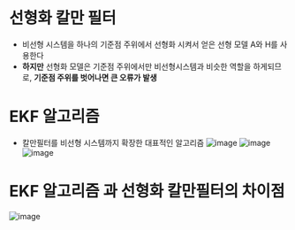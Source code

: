 # 선형화 칼만 필터
- 비선형 시스템을 하나의 기준점 주위에서 선형화 시켜서 얻은 선형 모델 A와 H를 사용한다
- __하지만__ 선형화 모델은 기준점 주위에서만 비선형시스템과 비슷한 역할을 하게되므로, __기준점 주위를 벗어나면 큰 오류가 발생__

# EKF 알고리즘
- 칼만필터를 비선형 시스템까지 확장한 대표적인 알고리즘
![image](https://user-images.githubusercontent.com/107944370/229967119-23c71ab9-ab3a-46a7-8320-984c440622aa.png)
![image](https://user-images.githubusercontent.com/107944370/229967358-77e8dccb-bd71-4340-be06-1486cc8b5915.png)
![image](https://user-images.githubusercontent.com/107944370/229970407-58f934fc-ec1e-454a-9115-02d781dc46f5.png)
# EKF 알고리즘 과 선형화 칼만필터의 차이점
![image](https://user-images.githubusercontent.com/107944370/229974116-4f9aec20-f58a-4ef4-988b-0f951bb108fd.png)
